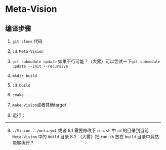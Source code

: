 Meta-Vision
===========

编译步骤
--------

1. `git clone` 代码
2. `cd Meta-Vision`
3. `git submodule update` 如果不行可能？（大雾）可以尝试一下`git submodule update --init --recursive`
4. `mkdir build`
5. `cd build`
6. `cmake ..`
7. `make Vision`或者其他target

8. 运行：
--------
8. `./Vision ../meta.yml`
或者
8.1 需要修改下 `run.sh` 中 `cd` 的目录到当前 `Meta-Vision` 中的 `build` 目录
8.2 （大雾）把 `run.sh` 放在 `build` 目录中竟然能够执行？
